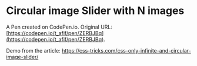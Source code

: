# Circular image Slider with N images

A Pen created on CodePen.io. Original URL: [https://codepen.io/t_afif/pen/ZERBJBq](https://codepen.io/t_afif/pen/ZERBJBq).

Demo from the article: https://css-tricks.com/css-only-infinite-and-circular-image-slider/